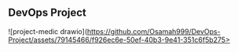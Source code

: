 ## DevOps Project  

![project-medic drawio](https://github.com/Osamah999/DevOps-Project/assets/79145466/f926ec6e-50ef-40b3-9e41-351c6f5b275>
